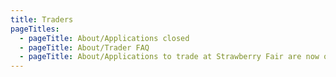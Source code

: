 ```yaml
---
title: Traders
pageTitles:
  - pageTitle: About/Applications closed
  - pageTitle: About/Trader FAQ
  - pageTitle: About/Applications to trade at Strawberry Fair are now open!!
---
```


